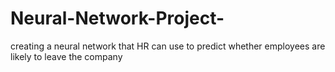 # Neural-Network-Project-
creating a neural network that HR can use to predict whether employees are likely to leave the company
